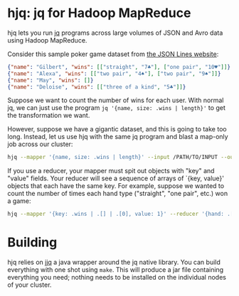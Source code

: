hjq: jq for Hadoop MapReduce
============================

hjq lets you run [jq](https://stedolan.github.io/jq/) programs across large volumes of JSON and Avro data using Hadoop MapReduce.

Consider this sample poker game dataset from [the JSON Lines website](http://jsonlines.org/examples/):
```json
{"name": "Gilbert", "wins": [["straight", "7♣"], ["one pair", "10♥"]]}
{"name": "Alexa", "wins": [["two pair", "4♠"], ["two pair", "9♠"]]}
{"name": "May", "wins": []}
{"name": "Deloise", "wins": [["three of a kind", "5♣"]]}
```

Suppose we want to count the number of wins for each user. With normal jq, we can just use the program `jq '{name, size: .wins | length}'` to get the transformation we want.  

However, suppose we have a gigantic dataset, and this is going to take too long.  Instead, let us use hjq with the same jq program and blast a map-only job across our cluster:
```bash
hjq --mapper '{name, size: .wins | length}' --input /PATH/TO/INPUT --output /PATH/TO/OUTPUT 
```

If you use a reducer, your mapper must spit out objects with "key" and "value" fields.  Your reducer will see a sequence of arrays of `{key, value}' objects that each have the same key.  For example, suppose we wanted to count the number of times each hand type ("straight", "one pair", etc.) won a game:

```bash
hjq --mapper '{key: .wins | .[] | .[0], value: 1}' --reducer '{hand: .[0].key, count: map(.value) | add }' --input /PATH/TO/INPUT --output /PATH/TO/OUTPUT `
```

Building
========

hjq relies on [jjq](https://github.com/bskaggs/jjq) a java wrapper around the jq native library.  You can build everything with one shot using `make`.  This will produce a jar file containing everything you need; nothing needs to be installed on the individual nodes of your cluster.
